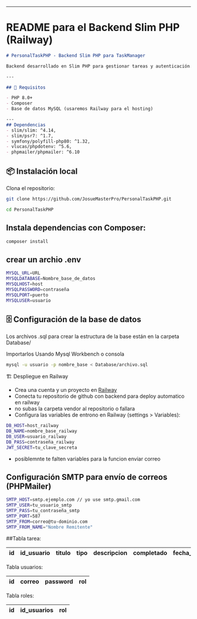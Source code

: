 
---

# README para el **Backend Slim PHP (Railway)**

```markdown
# PersonalTaskPHP - Backend Slim PHP para TaskManager

Backend desarrollado en Slim PHP para gestionar tareas y autenticación.

---

## 🚀 Requisitos

- PHP 8.0+  
- Composer  
- Base de datos MySQL (usaremos Railway para el hosting)

---
## Dependencias
- slim/slim: ^4.14,
- slim/psr7: ^1.7,
- symfony/polyfill-php80: ^1.32,
- vlucas/phpdotenv: ^5.6,
- phpmailer/phpmailer: ^6.10
```
## 📦 Instalación local

Clona el repositorio:

```sh
git clone https://github.com/JosueMasterPro/PersonalTaskPHP.git

```

```sh
cd PersonalTaskPHP
 ```

## Instala dependencias con Composer:
```sh
composer install
```

## crear un archio .env

```sh
MYSQL_URL=URL
MYSQLDATABASE=Nombre_base_de_datos
MYSQLHOST=host
MYSQLPASSWORD=contraseña
MYSQLPORT=puerto
MYSQLUSER=usuario
```
## 🗄️ Configuración de la base de datos
 Los archivos .sql para crear la estructura de la base están en la carpeta Database/

 Importarlos Usando Mysql Workbench o consola

```sh
mysql -u usuario -p nombre_base < Database/archivo.sql
```

🏗️ Despliegue en Railway
- Crea una cuenta y un proyecto en [Railway](https://railway.app/)
- Conecta tu repositorio de github con backend para deploy automatico en railway
- no subas la carpeta vendor al repositorio o fallara
- Configura las variables de entrono en Railway (settings > Variables):

```sh
DB_HOST=host_railway
DB_NAME=nombre_base_railway
DB_USER=usuario_railway
DB_PASS=contraseña_railway
JWT_SECRET=tu_clave_secreta
```

- posiblemnte te falten variables para la funcion enviar correo
## Configuración SMTP para envío de correos (PHPMailer)

```sh
SMTP_HOST=smtp.ejemplo.com // yo use smtp.gmail.com
SMTP_USER=tu_usuario_smtp
SMTP_PASS=tu_contraseña_smtp
SMTP_PORT=587
SMTP_FROM=correo@tu-dominio.com
SMTP_FROM_NAME="Nombre Remitente"
```

##Tabla tarea: 

| id | id_usuario | titulo | tipo | descripcion | completado | fecha_final | fecha_creacion|
|----|------------|--------|------|-------------|------------|-------------|---------------|

Tabla usuarios:

| id | correo | password | rol |
|----|--------|----------|-----|

Tabla roles:

| id | id_usuarios | rol |
|----|-------------|-----|